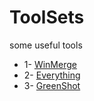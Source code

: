 # ToolSets
some useful tools
* 1- [WinMerge](http://winmerge.org/?lang=en)
* 2- [Everything](https://www.voidtools.com/)
* 3- [GreenShot](http://getgreenshot.org/)

